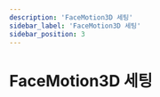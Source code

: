 ```yaml
---
description: 'FaceMotion3D 세팅'
sidebar_label: 'FaceMotion3D 세팅'
sidebar_position: 3
---
```


# FaceMotion3D 세팅